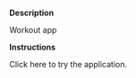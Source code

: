 <p><b>Description</b></p>
  <p>Workout app</p>

<p><b>Instructions</b></p>
  <p><a style='text-decoration:none' href="https://dashboard.heroku.com/apps/immense-reef-20400">Click here</a>
  to try the application.</p>
